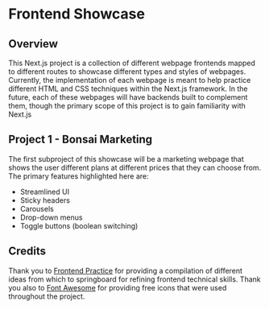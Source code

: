 # Frontend Showcase

## Overview
This Next.js project is a collection of different webpage frontends mapped to different routes to showcase different types and styles of webpages. Currently, the implementation of each webpage is meant to help practice different HTML and CSS techniques within the Next.js framework. In the future, each of these webpages will have backends built to complement them, though the primary scope of this project is to gain familiarity with Next.js

## Project 1 - Bonsai Marketing
The first subproject of this showcase will be a marketing webpage that shows the user different plans at different prices that they can choose from. The primary features highlighted here are:
* Streamlined UI
* Sticky headers
* Carousels
* Drop-down menus
* Toggle buttons (boolean switching)

## Credits
Thank you to [Frontend Practice](https://www.frontendpractice.com/projects) for providing a compilation of different ideas from which to springboard for refining frontend technical skills. 
Thank you also to [Font Awesome](https://fontawesome.com/) for providing free icons that were used throughout the project.